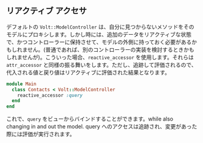 ## リアクティブ アクセサ

デフォルトの ```Volt::ModelController``` は、自分に見つからないメソッドをそのモデルにプロキシします。しかし時には、追加のデータをリアクティブな状態で、かつコントローラーに保持させて、モデルの外側に持っておく必要があるかもしれません。(普通であれば、別のコントローラーの実装を検討するときかもしれませんが)。こういった場合、```reactive_accessor``` を使用します。それらは ```attr_accessor``` と同様の振る舞いをします。ただし、追跡して評価されるので、代入される値と戻り値はリアクティブに評価された結果となります。

```ruby
module Main
  class Contacts < Volt::ModelController
    reactive_accessor :query
  end
end
```

これで、```query``` をビューからバインドすることができます。while also changing in and out the model. query へのアクセスは追跡され、変更があった際には評価が実行されます。
